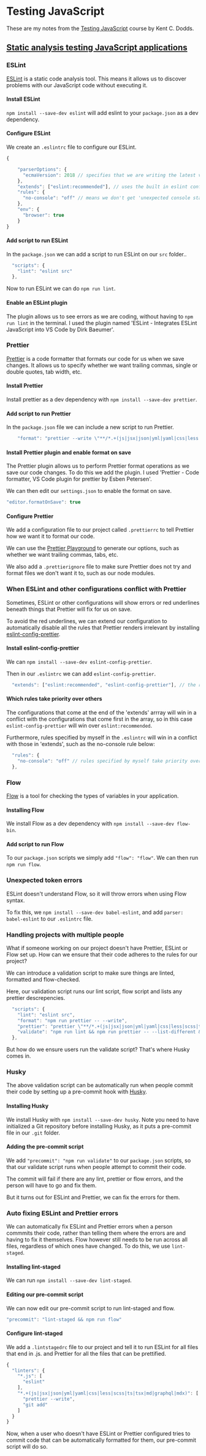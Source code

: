 # Testing JavaScript

These are my notes from the [Testing JavaScript][6] course by Kent C. Dodds.

## [Static analysis testing JavaScript applications][5]

### ESLint

[ESLint][0] is a static code analysis tool. This means it allows us to discover
problems with our JavaScript code without executing it.

#### Install ESLint

`npm install --save-dev eslint` will add eslint to your `package.json` as a dev
dependency.

#### Configure ESLint

We create an `.eslintrc` file to configure our ESLint.

```JavaScript
{

    "parserOptions": {
      "ecmaVersion": 2018 // specifies that we are writing the latest version of javascript
    },
    "extends": ["eslint:recommended"], // uses the built in eslint configurations
    "rules": {
      "no-console": "off" // means we don't get 'unexpected console statement' errors
    },
    "env": {
      "browser": true
    }
}
```

#### Add script to run ESLint

In the `package.json` we can add a script to run ESLint on our `src` folder..

```JavaScript
  "scripts": {
    "lint": "eslint src"
  },
```

Now to run ESLint we can do `npm run lint`.

#### Enable an ESLint plugin

The plugin allows us to see errors as we are coding, without having to
`npm run lint` in the terminal. I used the plugin named 'ESLint - Integrates
ESLint JavaScript into VS Code by Dirk Baeumer'.

### Prettier

[Prettier][1] is a code formatter that formats our code for us when we save
changes. It allows us to specify whether we want trailing commas, single or
double quotes, tab width, etc.

#### Install Prettier

Install prettier as a dev dependency with `npm install --save-dev prettier`.

#### Add script to run Prettier

In the `package.json` file we can include a new script to run Prettier.

```JavaScript
    "format": "prettier --write \"**/*.+(js|jsx|json|yml|yaml|css|less|scss|ts|tsx|md|graphql|mdx)\"" // prettier will format and save the changes to any file in the project with these extensions

```

#### Install Prettier plugin and enable format on save

The Prettier plugin allows us to perform Prettier format operations as we save
our code changes. To do this we add the plugin. I used 'Prettier - Code
formatter, VS Code plugin for prettier by Esben Petersen'.

We can then edit our `settings.json` to enable the format on save.

```JavaScript
"editor.formatOnSave": true
```

#### Configure Prettier

We add a configuration file to our project called `.prettierrc` to tell Prettier
how we want it to format our code.

We can use the [Prettier Playground][3] to generate our options, such as whether
we want trailing commas, tabs, etc.

We also add a `.prettierignore` file to make sure Prettier does not try and
format files we don't want it to, such as our node modules.

### When ESLint and other configurations conflict with Prettier

Sometimes, ESLint or other configurations will show errors or red underlines
beneath things that Prettier will fix for us on save.

To avoid the red underlines, we can extend our configuration to automatically
disable all the rules that Prettier renders irrelevant by installing
[eslint-config-prettier][2].

#### Install eslint-config-prettier

We can `npm install --save-dev eslint-config-prettier`.

Then in our `.eslintrc` we can add `eslint-config-prettier`.

```JavaScript
  "extends": ["eslint:recommended", "eslint-config-prettier"], // the rules at the end of the array take priority
```

#### Which rules take priority over others

The configurations that come at the end of the 'extends' arrray will win in a
conflict with the configurations that come first in the array, so in this case
`eslint-config-prettier` will win over `eslint:recommended`.

Furthermore, rules specified by myself in the `.eslintrc` will win in a conflict
with those in 'extends', such as the no-console rule below:

```JavaScript
  "rules": {
    "no-console": "off" // rules specified by myself take priority over eslint:recommended", "eslint-config-prettier
  },
```

### Flow

[Flow][4] is a tool for checking the types of variables in your application.

#### Installing Flow

We install Flow as a dev dependency with `npm install --save-dev flow-bin`.

#### Add script to run Flow

To our `package.json` scripts we simply add `"flow": "flow"`. We can then run
`npm run flow`.

### Unexpected token errors

ESLint doesn't understand Flow, so it will throw errors when using Flow syntax.

To fix this, we `npm install --save-dev babel-eslint`, and add
`parser: babel-eslint` to our `.eslintrc` file.

### Handling projects with multiple people

What if someone working on our project doesn't have Prettier, ESLint or Flow set
up. How can we ensure that their code adheres to the rules for our project?

We can introduce a validation script to make sure things are linted, formatted
and flow-checked.

Here, our validation script runs our lint script, flow script and lists any
prettier descrepencies.

```JavaScript
  "scripts": {
    "lint": "eslint src",
    "format": "npm run prettier -- --write",
    "prettier": "prettier \"**/*.+(js|jsx|json|yml|yaml|css|less|scss|ts|tsx|md|graphql|mdx)\"", // prettier is reused in both the format and validate script
    "validate": "npm run lint && npm run prettier -- --list-different && npm run flow" // list-different lists any issues that our format script would have fixed
  },
```

But how do we ensure users run the validate script? That's where Husky comes in.

### Husky

The above validation script can be automatically run when people commit their
code by setting up a pre-commit hook with [Husky][7].

#### Installing Husky

We install Husky with `npm install --save-dev husky`. Note you need to have
initialized a Git repository before installing Husky, as it puts a pre-commit
file in our `.git` folder.

#### Adding the pre-commit script

We add `"precommit": "npm run validate"` to our `package.json` scripts, so that
our validate script runs when people attempt to commit their code.

The commit will fail if there are any lint, prettier or flow errors, and the
person will have to go and fix them.

But it turns out for ESLint and Prettier, we can fix the errors for them.

### Auto fixing ESLint and Prettier errors

We can automatically fix ESLint and Prettier errors when a person commmits their
code, rather than telling them where the errors are and having to fix it
themselves. Flow however still needs to be run across all files, regardless of
which ones have changed. To do this, we use `lint-staged`.

#### Installing lint-staged

We can run `npm install --save-dev lint-staged`.

#### Editing our pre-commit script

We can now edit our pre-commit script to run lint-staged and flow.

```JavaScript
"precommit": "lint-staged && npm run flow"
```

#### Configure lint-staged

We add a `.lintstagedrc` file to our project and tell it to run ESLint for all
files that end in .js. and Prettier for all the files that can be prettified.

```JavaScript
{
  "linters": {
    "*.js": [
      "eslint"
    ],
    "*.+(js|jsx|json|yml|yaml|css|less|scss|ts|tsx|md|graphql|mdx)": [
      "prettier --write",
      "git add"
    ]
  }
}
```

Now, when a user who doesn't have ESLint or Prettier configured tries to commit
code that can be automatically formatted for them, our pre-commit script will do
so.

[0]: https://eslint.org/docs/about
[1]: https://prettier.io/
[2]: https://www.npmjs.com/package/eslint-config-prettier
[3]: https://prettier.io/playground/
[4]: https://flow.org/en/
[5]:
  https://testingjavascript.com/courses/static-analysis-testing-javascript-applications
[6]: https://testingjavascript.com/
[7]: https://www.npmjs.com/package/husky
